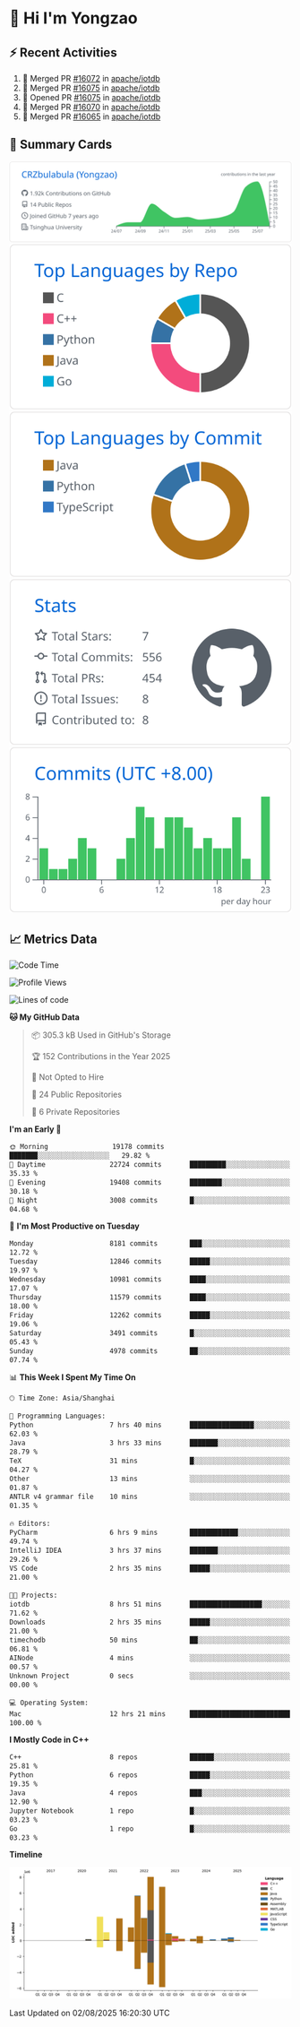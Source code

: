 # 👋 Hi I'm Yongzao

## ⚡ Recent Activities
<!--START_SECTION:activity-->
1. 🎉 Merged PR [#16072](https://github.com/apache/iotdb/pull/16072) in [apache/iotdb](https://github.com/apache/iotdb)
2. 🎉 Merged PR [#16075](https://github.com/apache/iotdb/pull/16075) in [apache/iotdb](https://github.com/apache/iotdb)
3. 💪 Opened PR [#16075](https://github.com/apache/iotdb/pull/16075) in [apache/iotdb](https://github.com/apache/iotdb)
4. 🎉 Merged PR [#16070](https://github.com/apache/iotdb/pull/16070) in [apache/iotdb](https://github.com/apache/iotdb)
5. 🎉 Merged PR [#16065](https://github.com/apache/iotdb/pull/16065) in [apache/iotdb](https://github.com/apache/iotdb)
<!--END_SECTION:activity-->

## 🎑 Summary Cards

[![](https://raw.githubusercontent.com/CRZbulabula/CRZbulabula/main/profile-summary-card-output/github/0-profile-details.svg)](https://github.com/vn7n24fzkq/github-profile-summary-cards)
[![](https://raw.githubusercontent.com/CRZbulabula/CRZbulabula/main/profile-summary-card-output/github/1-repos-per-language.svg)](https://github.com/vn7n24fzkq/github-profile-summary-cards) [![](https://raw.githubusercontent.com/CRZbulabula/CRZbulabula/main/profile-summary-card-output/github/2-most-commit-language.svg)](https://github.com/vn7n24fzkq/github-profile-summary-cards)
[![](https://raw.githubusercontent.com/CRZbulabula/CRZbulabula/main/profile-summary-card-output/github/3-stats.svg)](https://github.com/vn7n24fzkq/github-profile-summary-cards) [![](https://raw.githubusercontent.com/CRZbulabula/CRZbulabula/main/profile-summary-card-output/github/4-productive-time.svg)](https://github.com/vn7n24fzkq/github-profile-summary-cards)

## 📈 Metrics Data

<!--START_SECTION:waka-->
![Code Time](http://img.shields.io/badge/Code%20Time-1%2C103%20hrs%208%20mins-blue)

![Profile Views](http://img.shields.io/badge/Profile%20Views-0-blue)

![Lines of code](https://img.shields.io/badge/From%20Hello%20World%20I%27ve%20Written-35.3%20million%20lines%20of%20code-blue)

**🐱 My GitHub Data** 

> 📦 305.3 kB Used in GitHub's Storage 
 > 
> 🏆 152 Contributions in the Year 2025
 > 
> 🚫 Not Opted to Hire
 > 
> 📜 24 Public Repositories 
 > 
> 🔑 6 Private Repositories 
 > 
**I'm an Early 🐤** 

```text
🌞 Morning                19178 commits       ███████░░░░░░░░░░░░░░░░░░   29.82 % 
🌆 Daytime                22724 commits       █████████░░░░░░░░░░░░░░░░   35.33 % 
🌃 Evening                19408 commits       ████████░░░░░░░░░░░░░░░░░   30.18 % 
🌙 Night                  3008 commits        █░░░░░░░░░░░░░░░░░░░░░░░░   04.68 % 
```
📅 **I'm Most Productive on Tuesday** 

```text
Monday                   8181 commits        ███░░░░░░░░░░░░░░░░░░░░░░   12.72 % 
Tuesday                  12846 commits       █████░░░░░░░░░░░░░░░░░░░░   19.97 % 
Wednesday                10981 commits       ████░░░░░░░░░░░░░░░░░░░░░   17.07 % 
Thursday                 11579 commits       ████░░░░░░░░░░░░░░░░░░░░░   18.00 % 
Friday                   12262 commits       █████░░░░░░░░░░░░░░░░░░░░   19.06 % 
Saturday                 3491 commits        █░░░░░░░░░░░░░░░░░░░░░░░░   05.43 % 
Sunday                   4978 commits        ██░░░░░░░░░░░░░░░░░░░░░░░   07.74 % 
```


📊 **This Week I Spent My Time On** 

```text
🕑︎ Time Zone: Asia/Shanghai

💬 Programming Languages: 
Python                   7 hrs 40 mins       ████████████████░░░░░░░░░   62.03 % 
Java                     3 hrs 33 mins       ███████░░░░░░░░░░░░░░░░░░   28.79 % 
TeX                      31 mins             █░░░░░░░░░░░░░░░░░░░░░░░░   04.27 % 
Other                    13 mins             ░░░░░░░░░░░░░░░░░░░░░░░░░   01.87 % 
ANTLR v4 grammar file    10 mins             ░░░░░░░░░░░░░░░░░░░░░░░░░   01.35 % 

🔥 Editors: 
PyCharm                  6 hrs 9 mins        ████████████░░░░░░░░░░░░░   49.74 % 
IntelliJ IDEA            3 hrs 37 mins       ███████░░░░░░░░░░░░░░░░░░   29.26 % 
VS Code                  2 hrs 35 mins       █████░░░░░░░░░░░░░░░░░░░░   21.00 % 

🐱‍💻 Projects: 
iotdb                    8 hrs 51 mins       ██████████████████░░░░░░░   71.62 % 
Downloads                2 hrs 35 mins       █████░░░░░░░░░░░░░░░░░░░░   21.00 % 
timechodb                50 mins             ██░░░░░░░░░░░░░░░░░░░░░░░   06.81 % 
AINode                   4 mins              ░░░░░░░░░░░░░░░░░░░░░░░░░   00.57 % 
Unknown Project          0 secs              ░░░░░░░░░░░░░░░░░░░░░░░░░   00.00 % 

💻 Operating System: 
Mac                      12 hrs 21 mins      █████████████████████████   100.00 % 
```

**I Mostly Code in C++** 

```text
C++                      8 repos             ██████░░░░░░░░░░░░░░░░░░░   25.81 % 
Python                   6 repos             █████░░░░░░░░░░░░░░░░░░░░   19.35 % 
Java                     4 repos             ███░░░░░░░░░░░░░░░░░░░░░░   12.90 % 
Jupyter Notebook         1 repo              █░░░░░░░░░░░░░░░░░░░░░░░░   03.23 % 
Go                       1 repo              █░░░░░░░░░░░░░░░░░░░░░░░░   03.23 % 
```



**Timeline**

![Lines of Code chart](https://raw.githubusercontent.com/CRZbulabula/CRZbulabula/main/assets/bar_graph.png)


 Last Updated on 02/08/2025 16:20:30 UTC
<!--END_SECTION:waka-->

